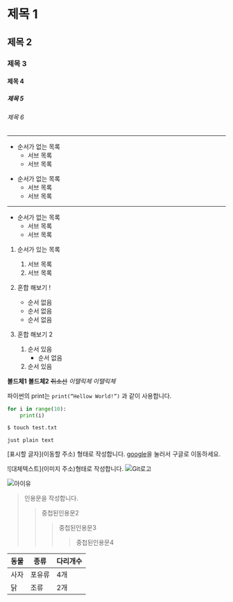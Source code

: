 # 제목 1
## 제목 2
### 제목 3
#### 제목 4
##### 제목 5
###### 제목 6

----------------------------------------------------------
- 순서가 없는 목록
	- 서브 목록
	- 서브 목록

+ 순서가 없는 목록
	+ 서브 목록
	+ 서브 목록
*************************

* 순서가 없는 목록
	* 서브 목록
	* 서브 목록

1. 순서가 있는 목록
	1. 서브 목록
	2. 서브 목록

1. 혼합 해보기 !
	- 순서 없음
	+ 순서 없음
	* 순서 없음

2. 혼합 해보기 2
	1. 순서 있음
		- 순서 없음
	2. 순서 있음

**볼드체1**
__볼드체2__
~~취소선~~
*이탤릭체*
_이탤릭체_

파이썬의 print는 `print(“Hellow World!”)` 과 같이 사용합니다.
```python
for i in range(10):
	print(i)
```

```bash
$ touch test.txt
```

```
just plain text
```
[표시할 글자](이동할 주소) 형태로 작성합니다.
[google](https://google.com)을 눌러서 구글로 이동하세요.

![대체텍스트](이미지 주소)형태로 작성합니다.
![Git로고](https://git-scm.com/images/logo@2x.png)

![아이유](C:\Users\nak36\Desktop\아이유.jpg)

>인용문을 작성합니다.
>>중첩된인용문2
>>>중첩된인용문3
>>>
>>>>중첩된인용문4
>

| 동물 | 종류 | 다리개수 |
| ---- | ---- | ---- |
| 사자 | 포유류 | 4개 |
| 닭 | 조류 | 2개 |

